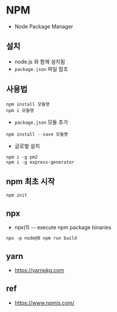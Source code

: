 # NPM
* Node Package Manager

## 설치
* node.js 와 함께 설치됨
* `package.json` 파일 참조

## 사용법

```
npm install 모듈명
npm i 모듈명
```

* `package.json` 모듈 추가

```
npm install --save 모듈명
```

* 글로벌 설치

```
npm i -g pm2
npm i -g express-generator
```

## npm 최초 시작

```
npm init
```

## npx
* npx(1) -- execute npm package binaries

```
npx -p node@8 npm run build
```

## yarn
* https://yarnpkg.com

## ref
* https://www.npmjs.com/
